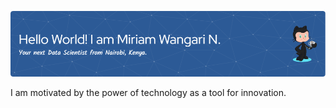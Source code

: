 ![I'm Miriam Wangari, a passionate Data Scientist based in Nairobi, Kenya.](https://github.com/WangariNgomi/WangariNgomi/blob/main/github-header-image%20(2).png)

I am motivated by the power of technology as a tool for innovation.






